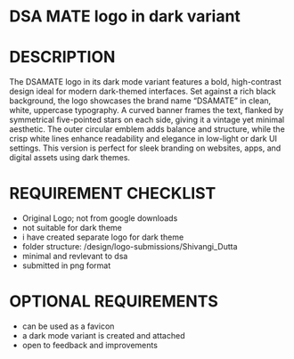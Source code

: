 # DSA MATE logo in dark variant

# DESCRIPTION

The DSAMATE logo in its dark mode variant features a bold, high-contrast design ideal for modern dark-themed interfaces. Set against a rich black background, the logo showcases the brand name “DSAMATE” in clean, white, uppercase typography. A curved banner frames the text, flanked by symmetrical five-pointed stars on each side, giving it a vintage yet minimal aesthetic. The outer circular emblem adds balance and structure, while the crisp white lines enhance readability and elegance in low-light or dark UI settings. This version is perfect for sleek branding on websites, apps, and digital assets using dark themes.

# REQUIREMENT CHECKLIST

- Original Logo; not from google downloads
- not suitable for dark theme
- i have created separate logo for dark theme
- folder structure: /design/logo-submissions/Shivangi_Dutta
- minimal and revlevant to dsa
- submitted in png format

# OPTIONAL REQUIREMENTS

- can be used as a favicon
- a dark mode variant is created and attached
- open to feedback and improvements
